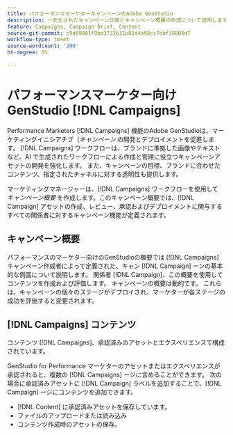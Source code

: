 ```yaml
---
title: パフォーマンスマーケターキャンペーンのAdobe GenStudio
description: 一元化されたキャンペーン計画とキャンペーン概要の作成について説明します。
feature: Campaigns, Campaign Brief, Content
source-git-commit: c9d09801f0bd3732611b01d4a98cc7ebf38884d7
workflow-type: tm+mt
source-wordcount: '209'
ht-degree: 0%

---
```



# パフォーマンスマーケター向けGenStudio [!DNL Campaigns]

Performance Marketers [!DNL Campaigns] 機能のAdobe GenStudioは、マーケティングイニシアチブ（_キャンペーン_ の開発とデプロイメントを促進します。 [!DNL Campaigns] ワークフローは、ブランドに準拠した画像やテキストなど、AI で生成されたワークフローによる作成と管理に役立つキャンペーンアセットの開発を強化します。 また、キャンペーンの目標、ブランドに合わせたコンテンツ、指定されたチャネルに対する透明性も提供します。

マーケティングマネージャーは、[!DNL Campaigns] ワークフローを使用して _キャンペーン概要_ を作成します。このキャンペーン概要では、[!DNL Campaign] アセットの作成、レビュー、承認およびデプロイメントに関与するすべての関係者に対するキャンペーン機能が定義されます。

## キャンペーン概要

パフォーマンスのマーケター向けのGenStudioの概要では [!DNL Campaigns] キャンペーン作成者によって定義された、キャン [!DNL Campaign] ーンの基本的な側面について説明します。 関係者 [!DNL Campaign]、この概要を使用してコンテンツを作成および評価します。 キャンペーンの概要は動的です。 これらは、キャンペーンの個々のステージがデプロイされ、マーケターが各ステージの成功を評価すると変更されます。

## [!DNL Campaigns] コンテンツ

コンテンツ [!DNL Campaigns]、承認済みのアセットとエクスペリエンスで構成されています。

GenStudio for Performance マーケターのアセットまたはエクスペリエンスが承認されると、複数の [!DNL Campaigns] ージに含めることができます。 次の場合に承認済みアセットに [!DNL Campaign] ラベルを追加することで、[!DNL Campaign] ージにコンテンツを追加できます。

* [!DNL Content] に承認済みアセットを保存しています。
* ファイルのアップロードまたは読み込み
* コンテンツ作成時のアセットの保存。
